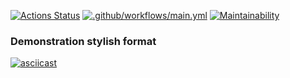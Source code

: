 [![Actions Status](https://github.com/radalana/java-project-71/actions/workflows/hexlet-check.yml/badge.svg)](https://github.com/radalana/java-project-71/actions)
[![.github/workflows/main.yml](https://github.com/radalana/java-project-71/actions/workflows/main.yml/badge.svg)](https://github.com/radalana/java-project-71/actions/workflows/main.yml)
[![Maintainability](https://api.codeclimate.com/v1/badges/acb120dbe330d9ed55e5/maintainability)](https://codeclimate.com/github/radalana/java-project-71/maintainability)

### Demonstration stylish format
[![asciicast](https://asciinema.org/a/4OGkKKstuCcyBaVvcmlnR3Rj5.svg)](https://asciinema.org/a/4OGkKKstuCcyBaVvcmlnR3Rj5)
